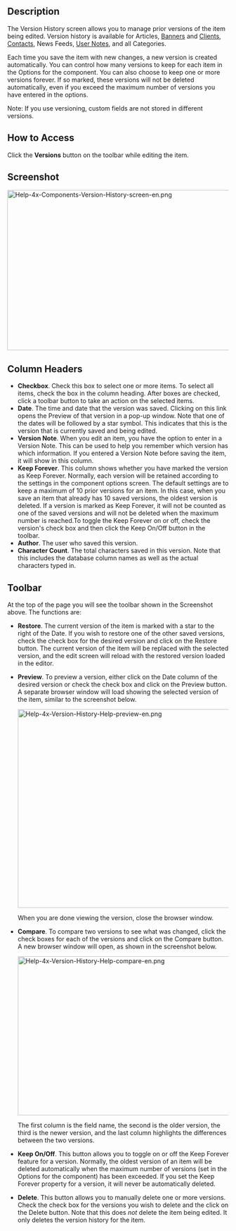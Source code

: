 <!-- Filename: Help4.x:Components_Version_History / Display title: Components Version History -->

## Description

The Version History screen allows you to manage prior versions of the
item being edited. Version history is available for
Articles,
[Banners](https://docs.joomla.org/Help4.x:Banners:_Edit/en "Help4.x:Banners: Edit/en")
and
[Clients](https://docs.joomla.org/Help4.x:Banners:_New_or_Edit_Client/en "Help4.x:Banners: New or Edit Client/en"),
[Contacts](https://docs.joomla.org/Help4.x:Contacts:_Edit/en "Help4.x:Contacts: Edit/en"),
News Feeds,
[User
Notes](https://docs.joomla.org/Help4.x:User_Notes:_New_or_Edit/en "Help4.x:User Notes: New or Edit/en"),
and all Categories.

Each time you save the item with new changes, a new version is created
automatically. You can control how many versions to keep for each item
in the Options for the component. You can also choose to keep one or
more versions forever. If so marked, these versions will not be deleted
automatically, even if you exceed the maximum number of versions you
have entered in the options.

Note: If you use versioning, custom fields
are not stored in different versions.

## How to Access

Click the **Versions** button on the toolbar while editing the item.

## Screenshot

<img
src="https://docs.joomla.org/images/thumb/6/69/Help-4x-Components-Version-History-screen-en.png/600px-Help-4x-Components-Version-History-screen-en.png"
decoding="async"
srcset="https://docs.joomla.org/images/thumb/6/69/Help-4x-Components-Version-History-screen-en.png/900px-Help-4x-Components-Version-History-screen-en.png 1.5x, https://docs.joomla.org/images/thumb/6/69/Help-4x-Components-Version-History-screen-en.png/1200px-Help-4x-Components-Version-History-screen-en.png 2x"
data-file-width="1610" data-file-height="977" width="600" height="364"
alt="Help-4x-Components-Version-History-screen-en.png" />

## Column Headers

- **Checkbox**. Check this box to select one or more items. To select
  all items, check the box in the column heading. After boxes are
  checked, click a toolbar button to take an action on the selected
  items.
- **Date**. The time and date that the version was saved. Clicking on
  this link opens the Preview of that version in a pop-up window. Note
  that one of the dates will be followed by a star symbol. This
  indicates that this is the version that is currently saved and being
  edited.
- **Version Note**. When you edit an item, you have the option to enter
  in a Version Note. This can be used to help you remember which version
  has which information. If you entered a Version Note before saving the
  item, it will show in this column.
- **Keep Forever**. This column shows whether you have marked the
  version as Keep Forever. Normally, each version will be retained
  according to the settings in the component options screen. The default
  settings are to keep a maximum of 10 prior versions for an item. In
  this case, when you save an item that already has 10 saved versions,
  the oldest version is deleted. If a version is marked as Keep Forever,
  it will not be counted as one of the saved versions and will not be
  deleted when the maximum number is reached.To toggle the Keep Forever
  on or off, check the version's check box and then click the Keep
  On/Off button in the toolbar.
- **Author**. The user who saved this version.
- **Character Count**. The total characters saved in this version. Note
  that this includes the database column names as well as the actual
  characters typed in.

## Toolbar

At the top of the page you will see the toolbar shown in the
Screenshot above. The functions are:

- **Restore**. The current version of the item is marked with a star to
  the right of the Date. If you wish to restore one of the other saved
  versions, check the check box for the desired version and click on the
  Restore button. The current version of the item will be replaced with
  the selected version, and the edit screen will reload with the
  restored version loaded in the editor.
- **Preview**. To preview a version, either click on the Date column of
  the desired version or check the check box and click on the Preview
  button. A separate browser window will load showing the selected
  version of the item, similar to the screenshot below.

  <img
  src="https://docs.joomla.org/images/thumb/c/cc/Help-4x-Version-History-Help-preview-en.png/600px-Help-4x-Version-History-Help-preview-en.png"
  decoding="async"
  srcset="https://docs.joomla.org/images/thumb/c/cc/Help-4x-Version-History-Help-preview-en.png/900px-Help-4x-Version-History-Help-preview-en.png 1.5x, https://docs.joomla.org/images/thumb/c/cc/Help-4x-Version-History-Help-preview-en.png/1200px-Help-4x-Version-History-Help-preview-en.png 2x"
  data-file-width="1602" data-file-height="1204" width="600" height="451"
  alt="Help-4x-Version-History-Help-preview-en.png" />

  When you are done
  viewing the version, close the browser window.
- **Compare**. To compare two versions to see what was changed, click
  the check boxes for each of the versions and click on the Compare
  button. A new browser window will open, as shown in the screenshot
  below.

  <img
  src="https://docs.joomla.org/images/thumb/d/d9/Help-4x-Version-History-Help-compare-en.png/600px-Help-4x-Version-History-Help-compare-en.png"
  decoding="async"
  srcset="https://docs.joomla.org/images/thumb/d/d9/Help-4x-Version-History-Help-compare-en.png/900px-Help-4x-Version-History-Help-compare-en.png 1.5x, https://docs.joomla.org/images/thumb/d/d9/Help-4x-Version-History-Help-compare-en.png/1200px-Help-4x-Version-History-Help-compare-en.png 2x"
  data-file-width="2002" data-file-height="1204" width="600" height="361"
  alt="Help-4x-Version-History-Help-compare-en.png" />

  The first column
  is the field name, the second is the older version, the third is the
  newer version, and the last column highlights the differences between
  the two versions.
- **Keep On/Off**. This button allows you to toggle on or off the Keep
  Forever feature for a version. Normally, the oldest version of an item
  will be deleted automatically when the maximum number of versions (set
  in the Options for the component) has been exceeded. If you set the
  Keep Forever property for a version, it will never be automatically
  deleted.
- **Delete**. This button allows you to manually delete one or more
  versions. Check the check box for the versions you wish to delete and
  the click on the Delete button. Note that this does *not* delete the
  item being edited. It only deletes the version history for the item.
